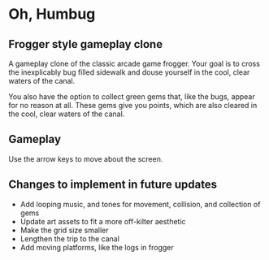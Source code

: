 # Oh, Humbug
## Frogger style gameplay clone

A gameplay clone of the classic arcade game frogger. Your goal is to cross the inexplicably bug filled sidewalk and douse yourself in the cool, clear waters of the canal.

You also have the option to collect green gems that, like the bugs, appear for no reason at all. These gems give you points, which are also cleared in the cool, clear waters of the canal.

## Gameplay

Use the arrow keys to move about the screen.

## Changes to implement in future updates

- Add looping music, and tones for movement, collision, and collection of gems
- Update art assets to fit a more off-kilter aesthetic
- Make the grid size smaller
- Lengthen the trip to the canal
- Add moving platforms, like the logs in frogger 
